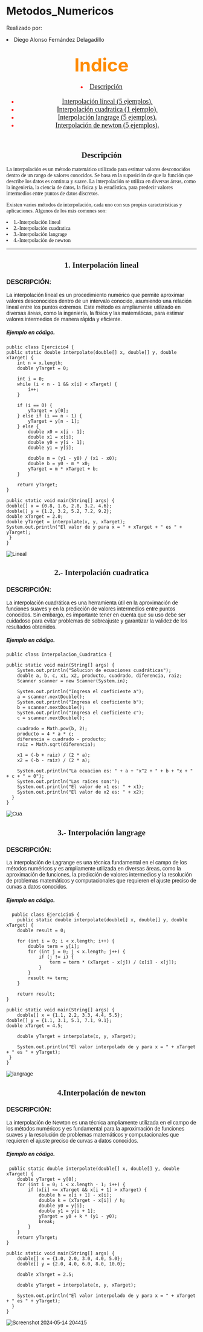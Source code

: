 # Metodos_Numericos
Realizado por:
  <li>Diego Alonso Fernández Delagadillo</li>
 
<h2 align = "center"> <font color = "darkorange" size = "+6"  font face = "bauhaus 93">  Indice </font> </h2>
<header> <font color = "red" size="+1" font face = "aharoni">
                <nav class="navegacion">                   
     <li> <a href="#Descripcion"> Descripción </a> <br> </li>
                            <ul class="subindice"> 
                                <li> <a href="#Lineal"> Interpolación lineal (5 ejemplos). </a> </li>
                                <li> <a href="#Cuadratica"> Interpolación cuadratica (1 ejemplo). </a> </li>
                                <li> <a href="#Langrage"> Interpolación langrage (5 ejemplos). </a> </li> 
                                <li> <a href="#Newton"> Interpolación de newton (5 ejemplos). </a> </li> 
                            </ul>
                    </ul>
                </nav>
            </font> </header>

<h2 align = "center"> <font font face = "forte">  <a name="Descricpcion"> Descripción </a></h2>
La interpolación es un método matemático utilizado para estimar valores desconocidos dentro de un rango de valores conocidos. Se basa en la suposición de que la función que describe los datos es continua y suave. La interpolación se utiliza en diversas áreas, como la ingeniería, la ciencia de datos, la física y la estadística, para predecir valores intermedios entre puntos de datos discretos.
  
Existen varios métodos de interpolación, cada uno con sus propias características y aplicaciones. Algunos de los más comunes son:
  <li>1.-Interpolación lineal</li>
  <li>2.-Interpolación cuadratica</li>
  <li>3.-Interpolación langrage</li>
  <li>4.-Interpolación de newton</li>

---------------------------------------------------------------------------------------------------------------------------------------------------------------------------------------------------------------------

<h2 align = "center"> <font font face = "forte">  <a name="Lineal"> 1. Interpolación lineal </a></h2>

<h3> <font font face = "arial"> DESCRIPCIÓN: </h3>

La interpolación lineal es un procedimiento numérico que permite aproximar valores desconocidos dentro de un intervalo conocido, asumiendo una relación lineal entre los puntos extremos. Este método es ampliamente utilizado en diversas áreas, como la ingeniería, la física y las matemáticas, para estimar valores intermedios de manera rápida y eficiente.
   
<h5> <font font face = "arial"> <b> <i> Ejemplo en código. </i> </b> </h5>

    public class Ejercicio4 {
    public static double interpolate(double[] x, double[] y, double xTarget) {
        int n = x.length;
        double yTarget = 0;

        int i = 0;
        while (i < n - 1 && x[i] < xTarget) {
            i++;
        }

        if (i == 0) {
            yTarget = y[0];
        } else if (i == n - 1) {
            yTarget = y[n - 1];
        } else {
            double x0 = x[i - 1];
            double x1 = x[i];
            double y0 = y[i - 1];
            double y1 = y[i];

            double m = (y1 - y0) / (x1 - x0);
            double b = y0 - m * x0;
            yTarget = m * xTarget + b;
        }

        return yTarget;
    }

    public static void main(String[] args) {
    double[] x = {0.8, 1.6, 2.8, 3.2, 4.6};
    double[] y = {1.2, 3.2, 5.2, 7.2, 9.2};
    double xTarget = 2.0;
    double yTarget = interpolate(x, y, xTarget);
    System.out.println("El valor de y para x = " + xTarget + " es " + yTarget);
     }
    }

  ![Lineal](https://github.com/Hante990/Interpolaci-n2/assets/107586879/0037a026-e06c-45ce-8827-166931a2d22e)

<h2 align = "center"> <font font face = "forte">  <a name="Cuadratica"> 2.- Interpolación cuadratica </a></h2>

<h3> <font font face = "arial"> DESCRIPCIÓN: </h3>

La interpolación cuadrática es una herramienta útil en la aproximación de funciones suaves y en la predicción de valores intermedios entre puntos conocidos. Sin embargo, es importante tener en cuenta que su uso debe ser cuidadoso para evitar problemas de sobreajuste y garantizar la validez de los resultados obtenidos.
   
<h5> <font font face = "arial"> <b> <i> Ejemplo en código. </i> </b> </h5>

    public class Interpolacion_Cuadratica {

    public static void main(String[] args) {
        System.out.println("Solucion de ecuaciones cuadráticas");
        double a, b, c, x1, x2, producto, cuadrado, diferencia, raiz;
        Scanner scanner = new Scanner(System.in);

        System.out.println("Ingresa el coeficiente a");
        a = scanner.nextDouble();
        System.out.println("Ingresa el coeficiente b");
        b = scanner.nextDouble();
        System.out.println("Ingresa el coeficiente c");
        c = scanner.nextDouble();

        cuadrado = Math.pow(b, 2);
        producto = 4 * a * c;
        diferencia = cuadrado - producto;
        raiz = Math.sqrt(diferencia);

        x1 = (-b + raiz) / (2 * a);
        x2 = (-b - raiz) / (2 * a);

        System.out.println("La ecuacion es: " + a + "x^2 + " + b + "x + " + c + " = 0");
        System.out.println("Las raices son:");
        System.out.println("El valor de x1 es: " + x1);
        System.out.println("El valor de x2 es: " + x2);
      }
    } 
    
  ![Cua](https://github.com/Hante990/Interpolaci-n2/assets/107586879/88a62d83-01c4-421a-a441-54eec1a2f964)

<h2 align = "center"> <font font face = "forte"> <a name="Langrage">  3.- Interpolación langrage </a></h2>

<h3> <font font face = "arial"> DESCRIPCIÓN: </h3>

La interpolación de Lagrange es una técnica fundamental en el campo de los métodos numéricos y es ampliamente utilizada en diversas áreas, como la aproximación de funciones, la predicción de valores intermedios y la resolución de problemas matemáticos y computacionales que requieren el ajuste preciso de curvas a datos conocidos.
   
<h5> <font font face = "arial"> <b> <i> Ejemplo en código. </i> </b> </h5>

      public class Ejercicio5 {
        public static double interpolate(double[] x, double[] y, double xTarget) {
        double result = 0;

        for (int i = 0; i < x.length; i++) {
            double term = y[i];
            for (int j = 0; j < x.length; j++) {
                if (j != i) {
                    term = term * (xTarget - x[j]) / (x[i] - x[j]);
                }
            }
            result += term;
        }

        return result;
    }

    public static void main(String[] args) {
        double[] x = {1.1, 2.2, 3.3, 4.4, 5.5};
    double[] y = {1.1, 3.1, 5.1, 7.1, 9.1};
    double xTarget = 4.5;

        double yTarget = interpolate(x, y, xTarget);

        System.out.println("El valor interpolado de y para x = " + xTarget + " es " + yTarget);
     }
    }

![langrage](https://github.com/Hante990/Interpolaci-n2/assets/107586879/dd6934bc-7890-444a-b38d-b6dcecd0ac99)
    
<h2 align = "center"> <font font face = "forte"> <a name="Newton">  4.Interpolación de newton </a></h2>

<h3> <font font face = "arial"> DESCRIPCIÓN: </h3>

La interpolación de Newton es una técnica ampliamente utilizada en el campo de los métodos numéricos y es fundamental para la aproximación de funciones suaves y la resolución de problemas matemáticos y computacionales que requieren el ajuste preciso de curvas a datos conocidos.
   
<h5> <font font face = "arial"> <b> <i> Ejemplo en código. </i> </b> </h5>
  
     public static double interpolate(double[] x, double[] y, double xTarget) {
        double yTarget = y[0];
        for (int i = 0; i < x.length - 1; i++) {
            if (x[i] <= xTarget && x[i + 1] > xTarget) {
                double h = x[i + 1] - x[i];
                double k = (xTarget - x[i]) / h;
                double y0 = y[i];
                double y1 = y[i + 1];
                yTarget = y0 + k * (y1 - y0);
                break;
            }
        }
        return yTarget;
    }

    public static void main(String[] args) {
        double[] x = {1.0, 2.0, 3.0, 4.0, 5.0};
        double[] y = {2.0, 4.0, 6.0, 8.0, 10.0};

        double xTarget = 2.5;

        double yTarget = interpolate(x, y, xTarget);

        System.out.println("El valor interpolado de y para x = " + xTarget + " es " + yTarget);
      }
    }

  ![Screenshot 2024-05-14 204415](https://github.com/Hante990/Interpolaci-n2/assets/107586879/a5a337a4-8aac-4526-8771-3b708eac912c)


